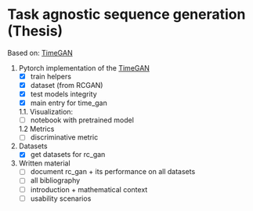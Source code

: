 # Task agnostic sequence generation (Thesis)
Based on: [TimeGAN](https://papers.nips.cc/paper/2019/file/c9efe5f26cd17ba6216bbe2a7d26d490-Paper.pdf)


1. Pytorch implementation of the [TimeGAN](https://papers.nips.cc/paper/2019/file/c9efe5f26cd17ba6216bbe2a7d26d490-Paper.pdf)
   - [x] train helpers
   - [x] dataset (from RCGAN)
   - [x] test models integrity
   - [x] main entry for time_gan
    
   1.1. Visualization:
    - [ ] notebook with pretrained model
    
   1.2 Metrics
    - [ ] discriminative metric
    
2. Datasets
   - [x]  get datasets for rc_gan
    
3. Written material
   - [ ] document rc_gan + its performance on all datasets
   - [ ] all bibliography
   - [ ] introduction + mathematical context
   - [ ] usability scenarios